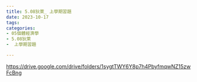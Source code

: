 ```yaml
---
title: 5.08狄萊_ 上學期習題
date: 2023-10-17
tags: 
categories:
- 05個體經濟學
- 5.08狄萊
-  上學期習題

---
```

https://drive.google.com/drive/folders/1sygtTWY6Y8p7h4PbyfmqwNZ15zwFcBng
